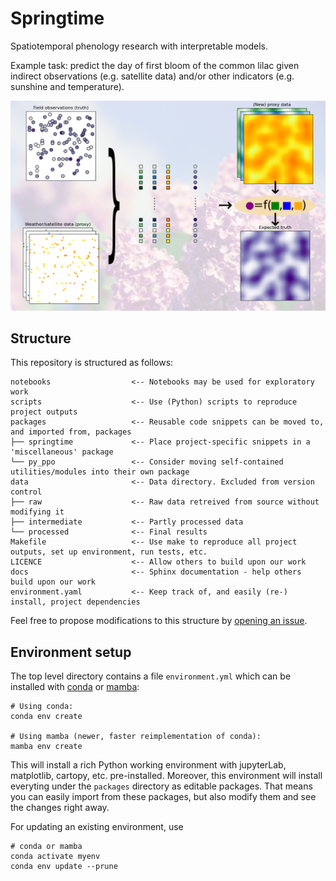 # Springtime
Spatiotemporal phenology research with interpretable models.

Example task: predict the day of first bloom of the common
lilac given indirect observations (e.g. satellite data) and/or
other indicators (e.g. sunshine and temperature).

![illustration_example_use_case](illustration.png)

## Structure

This repository is structured as follows:

```
notebooks                  <-- Notebooks may be used for exploratory work
scripts                    <-- Use (Python) scripts to reproduce project outputs
packages                   <-- Reusable code snippets can be moved to, and imported from, packages
├── springtime             <-- Place project-specific snippets in a 'miscellaneous' package
└── py_ppo                 <-- Consider moving self-contained utilities/modules into their own package
data                       <-- Data directory. Excluded from version control
├── raw                    <-- Raw data retreived from source without modifying it
├── intermediate           <-- Partly processed data
└── processed              <-- Final results
Makefile                   <-- Use make to reproduce all project outputs, set up environment, run tests, etc.
LICENCE                    <-- Allow others to build upon our work
docs                       <-- Sphinx documentation - help others build upon our work
environment.yaml           <-- Keep track of, and easily (re-) install, project dependencies
```

Feel free to propose modifications to this structure by [opening an
issue](https://github.com/phenology/springtime/issues/new).

## Environment setup

The top level directory contains a file `environment.yml` which can be installed
with
[conda](https://docs.conda.io/en/latest/miniconda.html#latest-miniconda-installer-links)
or
[mamba](https://mamba.readthedocs.io/en/latest/installation.html#installation):

```
# Using conda:
conda env create

# Using mamba (newer, faster reimplementation of conda):
mamba env create
```

This will install a rich Python working environment with jupyterLab, matplotlib,
cartopy, etc. pre-installed. Moreover, this environment will install everyting
under the `packages` directory as editable packages. That means you can easily
import from these packages, but also modify them and see the changes right away.

For updating an existing environment, use

```
# conda or mamba
conda activate myenv
conda env update --prune
```
